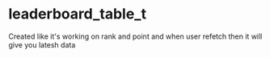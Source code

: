 # leaderboard_table_t
Created like it's working on rank and point and when user refetch then it will give you latesh data

